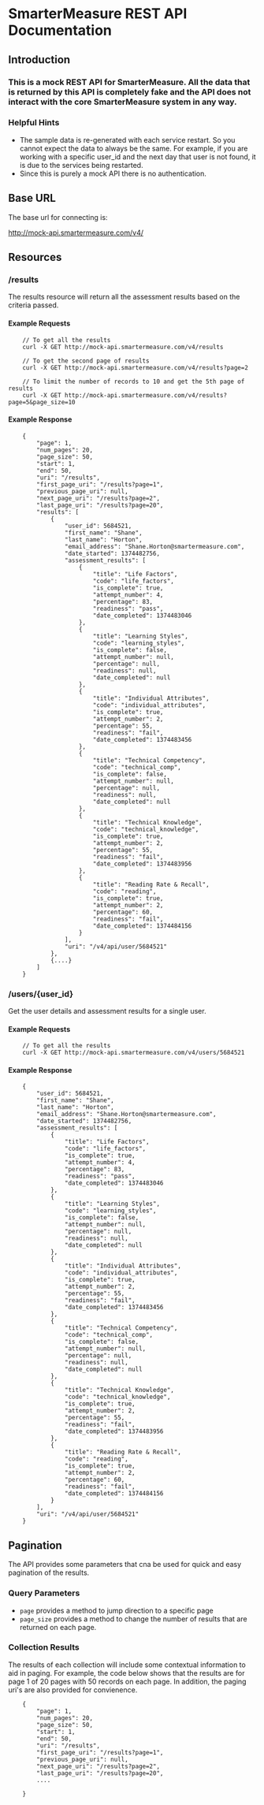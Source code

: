 # SmarterMeasure REST API Documentation

## Introduction

### This is a mock REST API for SmarterMeasure.  All the data that is returned by this API is completely fake and the API does not interact with the core SmarterMeasure system in any way.

### Helpful Hints

* The sample data is re-generated with each service restart.  So you cannot expect the data to always be the same.  For example, if you are working with a specific user_id and the next day that user is not found, it is due to the services being restarted.
* Since this is purely a mock API there is no authentication.

## Base URL

The base url for connecting is:

http://mock-api.smartermeasure.com/v4/

## Resources

### /results

The results resource will return all the assessment results based on the criteria passed.

#### Example Requests

```
	// To get all the results
	curl -X GET http://mock-api.smartermeasure.com/v4/results

	// To get the second page of results
	curl -X GET http://mock-api.smartermeasure.com/v4/results?page=2

	// To limit the number of records to 10 and get the 5th page of results
	curl -X GET http://mock-api.smartermeasure.com/v4/results?page=5&page_size=10

```

#### Example Response

```
	{
	    "page": 1,
	    "num_pages": 20,
	    "page_size": 50,
	    "start": 1,
	    "end": 50,
	    "uri": "/results",
	    "first_page_uri": "/results?page=1",
	    "previous_page_uri": null,
	    "next_page_uri": "/results?page=2",
	    "last_page_uri": "/results?page=20",
	    "results": [
	        {
	            "user_id": 5684521,
	            "first_name": "Shane",
	            "last_name": "Horton",
	            "email_address": "Shane.Horton@smartermeasure.com",
	            "date_started": 1374482756,
	            "assessment_results": [
	                {
	                    "title": "Life Factors",
	                    "code": "life_factors",
	                    "is_complete": true,
	                    "attempt_number": 4,
	                    "percentage": 83,
	                    "readiness": "pass",
	                    "date_completed": 1374483046
	                },
	                {
	                    "title": "Learning Styles",
	                    "code": "learning_styles",
	                    "is_complete": false,
	                    "attempt_number": null,
	                    "percentage": null,
	                    "readiness": null,
	                    "date_completed": null
	                },
	                {
	                    "title": "Individual Attributes",
	                    "code": "individual_attributes",
	                    "is_complete": true,
	                    "attempt_number": 2,
	                    "percentage": 55,
	                    "readiness": "fail",
	                    "date_completed": 1374483456
	                },
	                {
	                    "title": "Technical Competency",
	                    "code": "technical_comp",
	                    "is_complete": false,
	                    "attempt_number": null,
	                    "percentage": null,
	                    "readiness": null,
	                    "date_completed": null
	                },
	                {
	                    "title": "Technical Knowledge",
	                    "code": "technical_knowledge",
	                    "is_complete": true,
	                    "attempt_number": 2,
	                    "percentage": 55,
	                    "readiness": "fail",
	                    "date_completed": 1374483956
	                },
	                {
	                    "title": "Reading Rate & Recall",
	                    "code": "reading",
	                    "is_complete": true,
	                    "attempt_number": 2,
	                    "percentage": 60,
	                    "readiness": "fail",
	                    "date_completed": 1374484156
	                }
	            ],
	            "uri": "/v4/api/user/5684521"
	        },
	        {....}
	    ]
	}

```

### /users/{user_id}

Get the user details and assessment results for a single user.


#### Example Requests

```
	// To get all the results
	curl -X GET http://mock-api.smartermeasure.com/v4/users/5684521
```

#### Example Response

```
	{
	    "user_id": 5684521,
	    "first_name": "Shane",
	    "last_name": "Horton",
	    "email_address": "Shane.Horton@smartermeasure.com",
	    "date_started": 1374482756,
	    "assessment_results": [
	        {
	            "title": "Life Factors",
	            "code": "life_factors",
	            "is_complete": true,
	            "attempt_number": 4,
	            "percentage": 83,
	            "readiness": "pass",
	            "date_completed": 1374483046
	        },
	        {
	            "title": "Learning Styles",
	            "code": "learning_styles",
	            "is_complete": false,
	            "attempt_number": null,
	            "percentage": null,
	            "readiness": null,
	            "date_completed": null
	        },
	        {
	            "title": "Individual Attributes",
	            "code": "individual_attributes",
	            "is_complete": true,
	            "attempt_number": 2,
	            "percentage": 55,
	            "readiness": "fail",
	            "date_completed": 1374483456
	        },
	        {
	            "title": "Technical Competency",
	            "code": "technical_comp",
	            "is_complete": false,
	            "attempt_number": null,
	            "percentage": null,
	            "readiness": null,
	            "date_completed": null
	        },
	        {
	            "title": "Technical Knowledge",
	            "code": "technical_knowledge",
	            "is_complete": true,
	            "attempt_number": 2,
	            "percentage": 55,
	            "readiness": "fail",
	            "date_completed": 1374483956
	        },
	        {
	            "title": "Reading Rate & Recall",
	            "code": "reading",
	            "is_complete": true,
	            "attempt_number": 2,
	            "percentage": 60,
	            "readiness": "fail",
	            "date_completed": 1374484156
	        }
	    ],
	    "uri": "/v4/api/user/5684521"
	}
```

## Pagination

The API provides some parameters that cna be used for quick and easy pagination of the results.

### Query Parameters

* ```page``` provides a method to jump direction to a specific page
* ```page_size``` provides a method to change the number of results that are returned on each page.

### Collection Results

The results of each collection will include some contextual information to aid in paging.  For example, the code below shows that the results are for page 1 of 20 pages with 50 records on each page.  In addition, the paging uri's are also provided for convienence.

```
	{
	    "page": 1,
	    "num_pages": 20,
	    "page_size": 50,
	    "start": 1,
	    "end": 50,
	    "uri": "/results",
	    "first_page_uri": "/results?page=1",
	    "previous_page_uri": null,
	    "next_page_uri": "/results?page=2",
	    "last_page_uri": "/results?page=20",
		....
		
	}    
```



